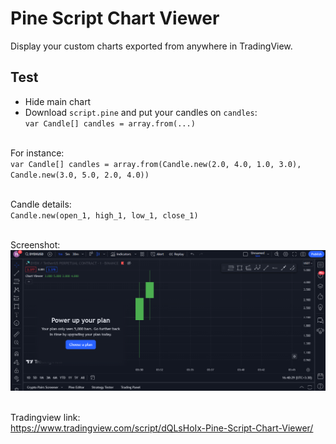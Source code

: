 # Pine Script Chart Viewer
Display your custom charts exported from anywhere in TradingView.

## Test
- Hide main chart
- Download `script.pine` and put your candles on `candles`:
<br>`var Candle[] candles = array.from(...)`

<br>For instance:
<br>`var Candle[] candles = array.from(Candle.new(2.0, 4.0, 1.0, 3.0), Candle.new(3.0, 5.0, 2.0, 4.0))`

<br>Candle details:
<br>`Candle.new(open_1, high_1, low_1, close_1)`

<br>Screenshot:
![screenshot](https://github.com/hsmalvajerdi/pine-script-chart-viewer/blob/master/screenshot.png?raw=true)

<br>Tradingview link:
<br>https://www.tradingview.com/script/dQLsHoIx-Pine-Script-Chart-Viewer/